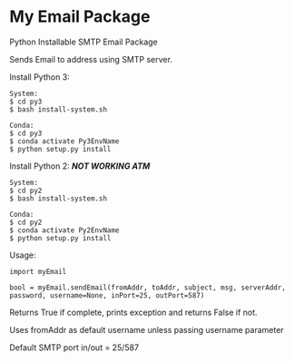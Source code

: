 # My Email Package
Python Installable SMTP Email Package

Sends Email to address using SMTP server.

Install Python 3:
```
System:
$ cd py3
$ bash install-system.sh

Conda:
$ cd py3
$ conda activate Py3EnvName
$ python setup.py install
```

Install Python 2: ***NOT WORKING ATM***
```
System:
$ cd py2
$ bash install-system.sh

Conda:
$ cd py2
$ conda activate Py2EnvName
$ python setup.py install
```

Usage:
```
import myEmail

bool = myEmail.sendEmail(fromAddr, toAddr, subject, msg, serverAddr, password, username=None, inPort=25, outPort=587)
```
Returns True if complete, prints exception and returns False if not.

Uses fromAddr as default username unless passing username parameter

Default SMTP port in/out = 25/587
